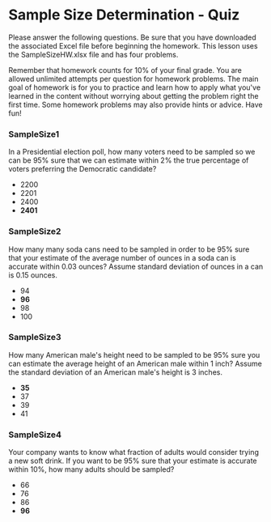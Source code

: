 # Sample Size Determination - Quiz

Please answer the following questions. Be sure that you have downloaded the associated Excel file before beginning the homework. This lesson uses the SampleSizeHW.xlsx file and has four problems.

Remember that homework counts for 10% of your final grade. You are allowed unlimited attempts per question for homework problems. The main goal of homework is for you to practice and learn how to apply what you've learned in the content without worrying about getting the problem right the first time. Some homework problems may also provide hints or advice. Have fun!

### SampleSize1

In a Presidential election poll, how many voters need to be sampled so we can be 95% sure that we can estimate within 2% the true percentage of voters preferring the Democratic candidate?

- 2200
- 2201
- 2400
- **2401**

### SampleSize2

How many many soda cans need to be sampled in order to be 95% sure that your estimate of the average number of ounces in a soda can is accurate within 0.03 ounces? Assume standard deviation of ounces in a can is 0.15 ounces.

- 94
- **96**
- 98
- 100

### SampleSize3

How many American male's height need to be sampled to be 95% sure you can estimate the average height of an American male within 1 inch? Assume the standard deviation of an American male's height is 3 inches.

- **35**
- 37
- 39
- 41

### SampleSize4

Your company wants to know what fraction of adults would consider trying a new soft drink. If you want to be 95% sure that your estimate is accurate within 10%, how many adults should be sampled?

- 66
- 76
- 86
- **96**
